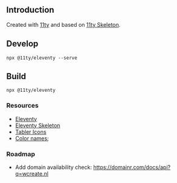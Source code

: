 ## Introduction
Created with [11ty](https://www.11ty.dev/) and based on [11ty Skeleton](https://github.com/geotrev/eleventy-skeleton).

## Develop
``npx @11ty/eleventy --serve``

## Build
``npx @11ty/eleventy``


### Resources
- [Eleventy](https://www.11ty.dev/)
- [Eleventy Skeleton](https://github.com/geotrev/eleventy-skeleton)
- [Tabler Icons](https://tablericons.com/)
- [Color names](https://www.colorxs.com/);


### Roadmap
- Add domain availability check: https://domainr.com/docs/api?q=wcreate.nl
